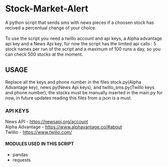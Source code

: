 # Stock-Market-Alert

A python script that sends sms with news pieces if a choosen stock has recived a percentual change of your choice.<br><br>
To use the script you need a twillo account and api keys, a Alpha advantage api key and a News Api key, for now the script has the limited api calls : 5 stock names per run of the script and a maximum of 100 runs a day, so you can check 500 stocks at the moment.

## USAGE
Replace all the keys and phone number in the files stock.py(Alpha Advantage key), news.py(News Api keys), and twillo_sms.py(Twillo keys and phone number), the stocks must be manually inserted in the main.py for now, in future updates reading this files from a json is a must.

### API KEYS
News API - https://newsapi.org/account<br>
Alpha Advantage - https://www.alphavantage.co/#about<br>
Twillio - https://www.twilio.com/<br>

#### MODULES USED IN THIS SCRIPT
- pandas
- requests


